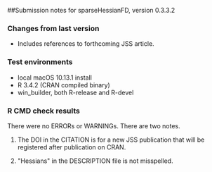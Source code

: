 ##Submission notes for sparseHessianFD, version 0.3.3.2

### Changes from last version

-  Includes references to forthcoming JSS article.  

### Test environments

-  local macOS 10.13.1 install
-  R 3.4.2 (CRAN compiled binary)
-  win_builder, both R-release and R-devel

### R CMD check results

There were no ERRORs or WARNINGs.  There are two notes.

1.  The DOI in the CITATION is for a new JSS publication that will be registered after
   publication on CRAN.

2.  "Hessians" in the DESCRIPTION file is not misspelled.

